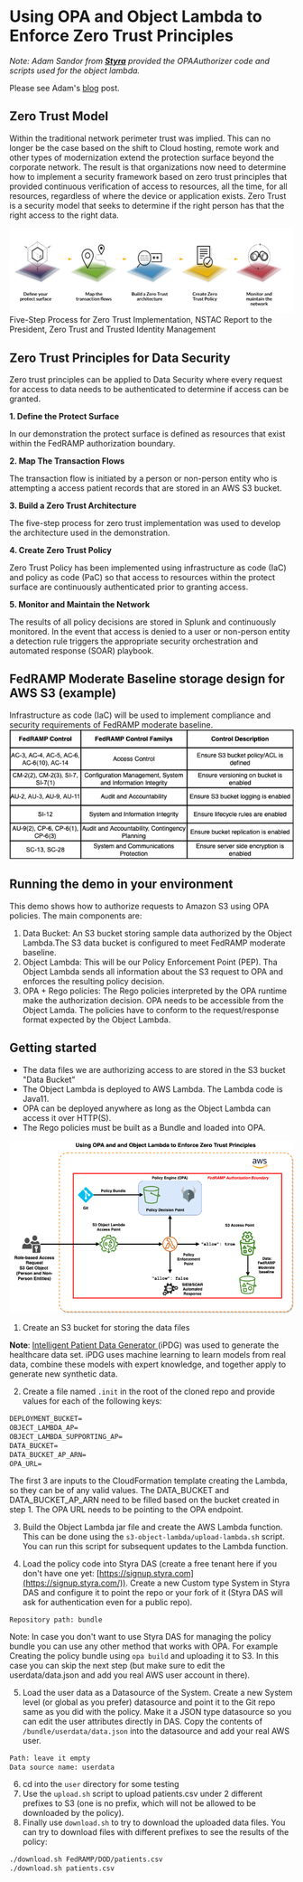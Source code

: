 # Using OPA and Object Lambda to Enforce Zero Trust Principles

_Note: Adam Sandor from **[Styra](https://www.styra.com)** provided the OPAAuthorizer code and scripts used for the object lambda._

Please see Adam's [blog](https://www.styra.com/blog/securing-aws-s3-buckets-with-opa-and-object-lambda/) post. 

## Zero Trust Model

Within the traditional network perimeter trust was implied. This can no longer be the case based on the shift to Cloud hosting, 
remote work and other types of modernization extend the protection surface beyond the corporate network.
The result is that organizations now need to determine how to implement a security framework based on zero trust principles 
that provided continuous verification of access to resources, all the time, for all resources, regardless of where the device
or application exists. Zero Trust is a security model that seeks to determine if the right person has that the right access to 
the right data.

![zero-trust.png](zero-trust.png)
Five-Step Process for Zero Trust Implementation, NSTAC Report to the President, Zero Trust and Trusted Identity Management

## Zero Trust Principles for Data Security
Zero trust principles can be applied to Data Security where every request for access to data needs to be authenticated to 
determine if access can be granted. 

**1. Define the Protect Surface**

In our demonstration the protect surface is defined as resources that exist within the FedRAMP authorization boundary.

**2. Map The Transaction Flows**

The transaction flow is initiated by a person or non-person entity who is attempting a access patient records that are
stored in an AWS S3 bucket.

**3. Build a Zero Trust Architecture**

The five-step process for zero trust implementation was used to develop the architecture used in the demonstration.

**4. Create Zero Trust Policy**

Zero Trust Policy has been implemented using infrastructure as code (IaC) and policy as code (PaC) so that access
to resources within the protect surface are continuously authenticated prior to granting access.

**5. Monitor and Maintain the Network**

The results of all policy decisions are stored in Splunk and continuously monitored. In the event that access is denied 
to a user or non-person entity a detection rule triggers the appropriate security orchestration and automated response
(SOAR) playbook.

## FedRAMP Moderate Baseline storage design for AWS S3 (example)

Infrastructure as code (IaC) will be used to implement compliance and security requirements of FedRAMP moderate baseline.
![fedramp-s3.png](fedramp-s3.png)

## Running the demo in your environment
This demo shows how to authorize requests to Amazon S3 using OPA policies. The main components are:
1. Data Bucket: An S3 bucket storing sample data authorized by the Object Lambda.The S3 data bucket is configured to meet FedRAMP moderate baseline. 
2. Object Lambda: This will be our Policy Enforcement Point (PEP). Tha Object Lambda sends all information about the S3
request to OPA and enforces the resulting policy decision.
3. OPA + Rego policies: The Rego policies interpreted by the OPA runtime make the authorization decision. OPA needs to
be accessible from the Object Lamda. The policies have to conform to the request/response format expected by the Object 
Lambda.

## Getting started

* The data files we are authorizing access to are stored in the S3 bucket "Data Bucket"
* The Object Lambda is deployed to AWS Lambda. The Lambda code is Java11.
* OPA can be deployed anywhere as long as the Object Lambda can access it over HTTP(S).
* The Rego policies must be built as a Bundle and loaded into OPA.

![protect-surface.png](protect-surface.png)

1. Create an S3 bucket for storing the data files

**Note**: [Intelligent Patient Data Generator ](https://www.mli.gmu.edu/index.php/research/ipdg/)(iPDG) was used to generate the healthcare data set. iPDG uses machine learning to 
learn models from real data, combine these models with expert knowledge, and together apply to generate new synthetic data.

2. Create a file named `.init` in the root of the cloned repo and provide values for each of the following keys:
```shell
DEPLOYMENT_BUCKET=
OBJECT_LAMBDA_AP=
OBJECT_LAMBDA_SUPPORTING_AP=
DATA_BUCKET=
DATA_BUCKET_AP_ARN=
OPA_URL=
```
The first 3 are inputs to the CloudFormation template creating the Lambda, so they can be of any valid values. The 
DATA_BUCKET and DATA_BUCKET_AP_ARN need to be filled based on the bucket created in step 1. The OPA URL needs to be pointing to the OPA endpoint.

3. Build the Object Lambda jar file and create the AWS Lambda function. This can be done using the `s3-object-lambda/upload-lambda.sh`
script. You can run this script for subsequent updates to the Lambda function.

4. Load the policy code into Styra DAS (create a free tenant here if you don't have one yet: [https://signup.styra.com](https://signup.styra.com/)).
Create a new Custom type System in Styra DAS and configure it to point the repo or your fork of it (Styra DAS will ask for authentication even for a public repo).
```text
Repository path: bundle
```
Note: In case you don't want to use Styra DAS for managing the policy bundle you can use any other method that works with OPA. For example
Creating the policy bundle using `opa build` and uploading it to S3. In this case you can skip the next step (but make sure to
edit the userdata/data.json and add you real AWS user account in there).

5. Load the user data as a Datasource of the System. Create a new System level (or global as you prefer) datasource and point it to the Git repo
same as you did with the policy. Make it a JSON type datasource so you can edit the user attributes directly in DAS. Copy
the contents of `/bundle/userdata/data.json` into the datasource and add your real AWS user. 
```text
Path: leave it empty
Data source name: userdata
```

6. cd into the `user` directory for some testing
7. Use the `upload.sh` script to upload patients.csv under 2 different prefixes to S3 (one is no prefix, which will 
not be allowed to be downloaded by the policy).
8. Finally use `download.sh` to try to download the uploaded data files. You can try to download files with different prefixes
to see the results of the policy:
```shell
./download.sh FedRAMP/DOD/patients.csv
./download.sh patients.csv
```